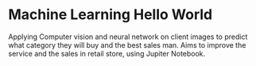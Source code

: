 # Machine Learning Hello World
 Applying Computer vision and neural network on client images to predict what category they will buy and the best sales man. Aims to improve the service and the sales in retail store, using Jupiter Notebook.
